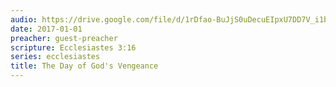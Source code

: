 ```yaml
---
audio: https://drive.google.com/file/d/1rDfao-BuJjS0uDecuEIpxU7DD7V_i1bQ/view
date: 2017-01-01
preacher: guest-preacher
scripture: Ecclesiastes 3:16
series: ecclesiastes
title: The Day of God's Vengeance
---
```

